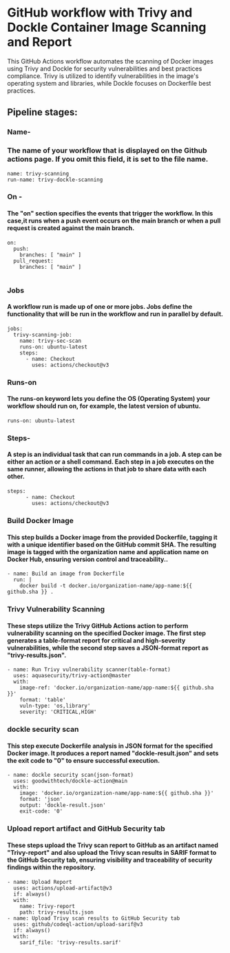 # GitHub workflow with Trivy and Dockle Container Image Scanning and Report

This GitHub Actions workflow automates the scanning of Docker images using Trivy and Dockle for security vulnerabilities and best practices compliance. Trivy is utilized to identify vulnerabilities in the image's operating system and libraries, while Dockle focuses on Dockerfile best practices.

## Pipeline stages:
### Name-
### The name of your workflow that is displayed on the Github actions page. If you omit this field, it is set to the file name. 
```
name: trivy-scanning
run-name: trivy-dockle-scanning
```
### On -
#### The "on" section specifies the events that trigger the workflow. In this case,it runs when a push event occurs on the main branch or when a pull request is created against the main branch.

```
on:
  push:
    branches: [ "main" ]
  pull_request:
    branches: [ "main" ]
  
```
### Jobs
#### A workflow run is made up of one or more jobs. Jobs define the functionality that will be run in the workflow and run in parallel by default.

```
jobs:
  trivy-scanning-job:
    name: trivy-sec-scan
    runs-on: ubuntu-latest
    steps:
      - name: Checkout
        uses: actions/checkout@v3
```

### Runs-on
#### The runs-on keyword lets you define the OS (Operating System) your workflow should run on, for example, the latest version of ubuntu.

```
runs-on: ubuntu-latest
```
### Steps-

#### A step is an individual task that can run commands in a job. A step can be either an action or a shell command. Each step in a job executes on the same runner, allowing the actions in that job to share data with each other.

```
steps:
      - name: Checkout
        uses: actions/checkout@v3
```
### Build Docker Image
#### This step builds a Docker image from the provided Dockerfile, tagging it with a unique identifier based on the GitHub commit SHA. The resulting image is tagged with the organization name and application name on Docker Hub, ensuring version control and traceability..
```
- name: Build an image from Dockerfile
  run: |
    docker build -t docker.io/organization-name/app-name:${{ github.sha }} .
```
### Trivy Vulnerability Scanning
#### These steps utilize the Trivy GitHub Actions action to perform vulnerability scanning on the specified Docker image. The first step generates a table-format report for critical and high-severity vulnerabilities, while the second step saves a JSON-format report as "trivy-results.json".
```
- name: Run Trivy vulnerability scanner(table-format)
  uses: aquasecurity/trivy-action@master
  with:
    image-ref: 'docker.io/organization-name/app-name:${{ github.sha }}'
    format: 'table'
    vuln-type: 'os,library'
    severity: 'CRITICAL,HIGH'
```
### dockle security scan
#### This step execute Dockerfile analysis in JSON format for the specified Docker image. It produces a report named "dockle-result.json" and sets the exit code to "0" to ensure successful execution.
```
- name: dockle security scan(json-format)
  uses: goodwithtech/dockle-action@main
  with:
    image: 'docker.io/organization-name/app-name:${{ github.sha }}'
    format: 'json'
    output: 'dockle-result.json'
    exit-code: '0'
```
### Upload report artifact and GitHub Security tab
#### These steps upload the Trivy scan report to GitHub as an artifact named "Trivy-report" and also upload the Trivy scan results in SARIF format to the GitHub Security tab, ensuring visibility and traceability of security findings within the repository.
```
- name: Upload Report
  uses: actions/upload-artifact@v3
  if: always()
  with:
    name: Trivy-report
    path: trivy-results.json
- name: Upload Trivy scan results to GitHub Security tab
  uses: github/codeql-action/upload-sarif@v3
  if: always()
  with:
    sarif_file: 'trivy-results.sarif'
```
